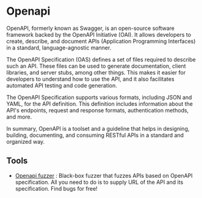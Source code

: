 # Openapi

OpenAPI, formerly known as Swagger, is an open-source software framework backed
by the OpenAPI Initiative (OAI). It allows developers to create, describe,
and document APIs (Application Programming Interfaces) in a standard, language-agnostic
manner.

The OpenAPI Specification (OAS) defines a set of files required to describe
such an API. These files can be used to generate documentation, client libraries,
and server stubs, among other things. This makes it easier for developers
to understand how to use the API, and it also facilitates automated API testing
and code generation.

The OpenAPI Specification supports various formats, including JSON and YAML,
for the API definition. This definition includes information about the API's
endpoints, request and response formats, authentication methods, and more.

In summary, OpenAPI is a toolset and a guideline that helps in designing,
building, documenting, and consuming RESTful APIs in a standard and organized
way.

## Tools

- [Openapi fuzzer](https://github.com/matusf/openapi-fuzzer) : Black-box fuzzer
that fuzzes APIs based on OpenAPI specification. All you need to do is to
supply URL of the API and its specification. Find bugs for free!
